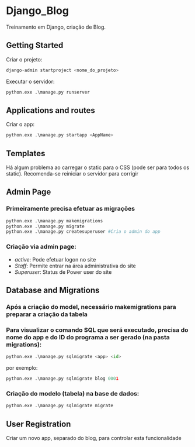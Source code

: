 # Django_Blog

Treinamento em Django, criação de Blog.

## Getting Started
Criar o projeto: 
```python
django-admin startproject <nome_do_projeto>

```
Executar o servidor:

```python
python.exe .\manage.py runserver
```

## Applications and routes
Criar o app:
```python
python.exe .\manage.py startapp <AppName>
```

## Templates
Há algum problema ao carregar o static para o CSS (pode ser para todos os static). Recomenda-se reiniciar o servidor para corrigir

## Admin Page 
### Primeiramente precisa efetuar as migrações

```python
python.exe .\manage.py makemigrations 
python.exe .\manage.py migrate  
python.exe .\manage.py createsuperuser #Cria o admin do app
```

### Criação via  admin page: 
- *active*: Pode efetuar logon no site
- *Staff*: Permite entrar na área administrativa do site
- *Superuser*: Status de Power user do site 

## Database and Migrations

### Após a criação do model, necessário makemigrations para preparar a criação da tabela

### Para visualizar o comando SQL que será executado, precisa do nome do app e do ID do programa a ser gerado (na pasta migrations):
```python
python.exe .\manage.py sqlmigrate <app> <id> 
``` 
por exemplo:
```python
python.exe .\manage.py sqlmigrate blog 0001
``` 

### Criação do modelo (tabela) na base de dados:
```python
python.exe .\manage.py sqlmigrate migrate
``` 

## User Registration
Criar um novo app, separado do blog, para controlar esta funcionalidade